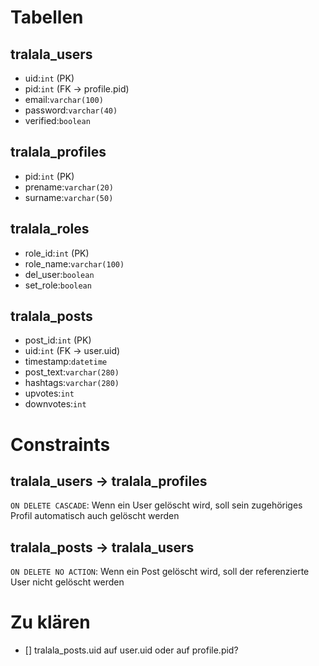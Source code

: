 # Tabellen
## tralala_users
* uid:`int` (PK)
* pid:`int` (FK -> profile.pid)
* email:`varchar(100)`
* password:`varchar(40)`
* verified:`boolean`

## tralala_profiles
* pid:`int` (PK)
* prename:`varchar(20)`
* surname:`varchar(50)`

## tralala_roles
* role_id:`int` (PK)
* role_name:`varchar(100)`
* del_user:`boolean`
* set_role:`boolean`

## tralala_posts
* post_id:`int` (PK)
* uid:`int` (FK -> user.uid)
* timestamp:`datetime`
* post_text:`varchar(280)`
* hashtags:`varchar(280)`
* upvotes:`int`
* downvotes:`int`

# Constraints
## tralala_users -> tralala_profiles

`ON DELETE CASCADE`: Wenn ein User gelöscht wird, soll sein zugehöriges Profil automatisch auch gelöscht werden

## tralala_posts -> tralala_users

`ON DELETE NO ACTION`: Wenn ein Post gelöscht wird, soll der referenzierte User nicht gelöscht werden

# Zu klären

- [] tralala_posts.uid auf user.uid oder auf profile.pid?
